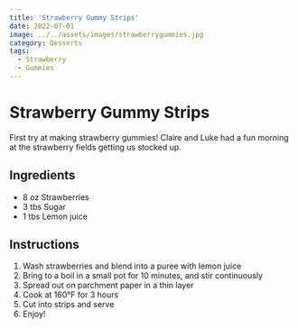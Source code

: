 ```yaml
---
title: 'Strawberry Gummy Strips'
date: 2022-07-01
image: ../../assets/images/strawberrygummies.jpg
category: Desserts
tags: 
  - Strawberry
  - Gummies
---
```



# Strawberry Gummy Strips

First try at making strawberry gummies! Claire and Luke had a fun morning at the strawberry fields getting us stocked up.
  
## Ingredients
- 8 oz Strawberries
- 3 tbs Sugar
- 1 tbs Lemon juice

## Instructions
1. Wash strawberries and blend into a puree with lemon juice
2. Bring to a boil in a small pot for 10 minutes, and stir continuously
3. Spread out on parchment paper in a thin layer
4. Cook at 160°F for 3 hours
5. Cut into strips and serve
6. Enjoy!

